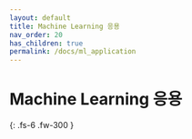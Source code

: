 ```yaml
---
layout: default
title: Machine Learning 응용
nav_order: 20
has_children: true
permalink: /docs/ml_application
---
```


# Machine Learning 응용


{: .fs-6 .fw-300 }